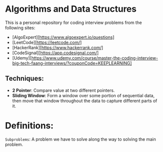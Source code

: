 # Algorithms and Data Structures

This is a personal repository for coding interview problems from the following sites:

-   [AlgoExpert][https://www.algoexpert.io/questions]
-   [LeetCode][https://leetcode.com/]
-   [HackerRank][https://www.hackerrank.com/]
-   [CodeSignal][https://app.codesignal.com/]
-   [Udemy][https://www.udemy.com/course/master-the-coding-interview-big-tech-faang-interviews/?couponCode=KEEPLEARNING]

## Techniques:

-   **2 Pointer**: Compare value at two different pointers.
-   **Sliding Window**: Form a window over some portion of sequential data, then move that window throughout the data to capture different parts of it.

# Definitions:

`Subproblems`: A problem we have to solve along the way to solving the main problem.
